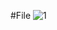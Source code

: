 #File
![1](https://github.com/aishwaryjoshi26/DevopsProjects/assets/99661517/75d8b955-dcfa-4a62-be63-b241b2fecea3=50x50)

